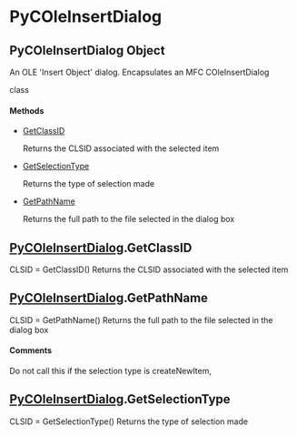# PyCOleInsertDialog


## PyCOleInsertDialog Object

An OLE 'Insert Object' dialog\.  Encapsulates an MFC COleInsertDialog

 class

#### Methods

  - [GetClassID](PyCOleInsertDialog.md#pycoleinsertdialoggetclassid)

    Returns the CLSID associated with the selected item&nbsp;

  - [GetSelectionType](PyCOleInsertDialog.md#pycoleinsertdialoggetselectiontype)

    Returns the type of selection made&nbsp;

  - [GetPathName](PyCOleInsertDialog.md#pycoleinsertdialoggetpathname)

    Returns the full path to the file selected in the dialog box&nbsp;


## [PyCOleInsertDialog](PyCOleInsertDialog.md#pycoleinsertdialog)\.GetClassID

CLSID = GetClassID\(\)
Returns the CLSID associated with the selected item


## [PyCOleInsertDialog](PyCOleInsertDialog.md#pycoleinsertdialog)\.GetPathName

CLSID = GetPathName\(\)
Returns the full path to the file selected in the dialog box

#### Comments

Do not call this if the selection type is createNewItem,


## [PyCOleInsertDialog](PyCOleInsertDialog.md#pycoleinsertdialog)\.GetSelectionType

CLSID = GetSelectionType\(\)
Returns the type of selection made